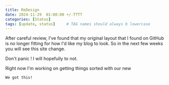 ```yaml
---
title: ReDesign
date: 2024-11-29  01:00:00 +/-TTTT
categories: [Status]
tags: [update, status]     # TAG names should always b lowercase
---
```


After careful review, I've found that my original  layout that I found on GitHub is no longer fitting for how I'd like my blog to look. So in the next few weeks you will see this site change. 

 Don't panic ! I will hopefully to not. 

Right now I'm working on getting things sorted with our new 

```txt
We got this!
```